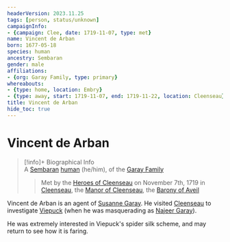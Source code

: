 ```yaml
---
headerVersion: 2023.11.25
tags: [person, status/unknown]
campaignInfo:
- {campaign: Clee, date: 1719-11-07, type: met}
name: Vincent de Arban
born: 1677-05-18
species: human
ancestry: Sembaran
gender: male
affiliations:
- {org: Garay Family, type: primary}
whereabouts:
- {type: home, location: Embry}
- {type: away, start: 1719-11-07, end: 1719-11-22, location: Cleenseau}
title: Vincent de Arban
hide_toc: true
---
```

# Vincent de Arban
>[!info]+ Biographical Info  
> A [Sembaran](<../../gazetteer/greater-sembara/sembara/sembara.md>) [human](<../../species/humans/humans.md>) (he/him), of the [Garay Family](<../../groups/garay-family.md>)  
>   
>   
>>   
>>  Met by the [Heroes of Cleenseau](<../pcs/cleenseau/heroes-of-cleenseau.md>) on November 7th, 1719 in [Cleenseau](<../../gazetteer/greater-sembara/sembara/barony-of-aveil/cleenseau-region/cleenseau/cleenseau.md>), the [Manor of Cleenseau](<../../gazetteer/greater-sembara/sembara/barony-of-aveil/cleenseau-region/manor-of-cleenseau.md>), the [Barony of Aveil](<../../gazetteer/greater-sembara/sembara/barony-of-aveil/barony-of-aveil.md>) 

Vincent de Arban is an agent of [Susanne Garay](<./susanne-garay.md>). He visited [Cleenseau](<../../gazetteer/greater-sembara/sembara/barony-of-aveil/cleenseau-region/cleenseau/cleenseau.md>) to investigate [Viepuck](<../pcs/cleenseau/viepuck.md>) (when he was masquerading as [Najeer Garay](<../pcs/cleenseau/viepuck.md>)). 

He was extremely interested in Viepuck's spider silk scheme, and may return to see how it is faring. 